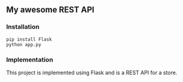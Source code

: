 ## My awesome REST API

### Installation

```
pip install Flask
python app.py
```

### Implementation

This project is implemented using Flask and is a REST API for a store.
